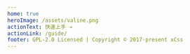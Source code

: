 ```yaml
---
home: true
heroImage: /assets/valine.png
actionText: 快速上手 →
actionLink: /guide/
footer: GPL-2.0 Licensed | Copyright © 2017-present xCss
---
```

